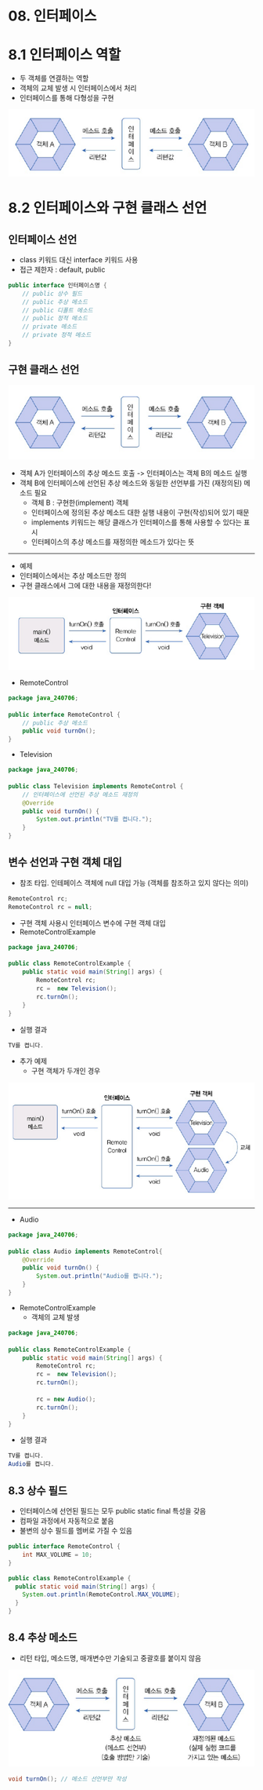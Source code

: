 # 08. 인터페이스
# 8.1 인터페이스 역할
- 두 객체를 연결하는 역할
- 객체의 교체 발생 시 인터페이스에서 처리
- 인터페이스를 통해 다형성을 구현

![img.png](imgs/img.png)

# 8.2 인터페이스와 구현 클래스 선언
## 인터페이스 선언
- class 키워드 대신 interface 키워드 사용
- 접근 제한자 : default, public

```java
public interface 인터페이스명 {
    // public 상수 필드
    // public 추상 메소드
    // public 디폴트 메소드
    // public 정적 메소드
    // private 메소드
    // private 정적 메소드
}
```

## 구현 클래스 선언
![img_1.png](imgs/img_1.png)

- 객체 A가 인터페이스의 추상 메소드 호출 -> 인터페이스는 객체 B의 메소드 실행
- 객체 B에 인터페이스에 선언된 추상 메소드와 동일한 선언부를 가진 (재정의된) 메소드 필요
  - 객체 B : 구현한(implement) 객체
  - 인터페이스에 정의된 추상 메소드 대한 실행 내용이 구현(작성)되어 있기 때문
  - implements 키워드는 해당 클래스가 인터페이스를 통해 사용할 수 있다는 표시
  - 인터페이스의 추상 메소드를 재정의한 메소드가 있다는 뜻

---
- 예제
- 인터페이스에서는 추상 메소드만 정의
- 구현 클래스에서 그에 대한 내용을 재정의한다!

![img_2.png](imgs/img_2.png)

- RemoteControl
```java
package java_240706;

public interface RemoteControl {
    // public 추상 메소드
    public void turnOn();
}

```

- Television
```java
package java_240706;

public class Television implements RemoteControl {
    // 인터페이스에 선언된 추상 메소드 재정의
    @Override
    public void turnOn() {
        System.out.println("TV를 켭니다.");
    }
}
```

## 변수 선언과 구현 객체 대입
- 참조 타입. 인테페이스 객체에 null 대입 가능 (객체를 참조하고 있지 않다는 의미)

```java
RemoteControl rc;
RemoteControl rc = null;
```

- 구현 객체 사용시 인터페이스 변수에 구현 객체 대입
- RemoteControlExample
```java
package java_240706;

public class RemoteControlExample {
    public static void main(String[] args) {
        RemoteControl rc;
        rc =  new Television();
        rc.turnOn();
    }
}
```

- 실행 결과
```java
TV를 켭니다.
```


- 추가 예제  
  - 구현 객체가 두개인 경우

![img_3.png](imgs/img_3.png)

---
- Audio
```java
package java_240706;

public class Audio implements RemoteControl{
    @Override
    public void turnOn() {
        System.out.println("Audio를 켭니다.");
    }
}
```

- RemoteControlExample
  - 객체의 교체 발생
```java
package java_240706;

public class RemoteControlExample {
    public static void main(String[] args) {
        RemoteControl rc;
        rc =  new Television();
        rc.turnOn();
        
        rc = new Audio();
        rc.turnOn();
    }
}
```

- 실행 결과
```java
TV를 켭니다.
Audio를 켭니다.
```

## 8.3 상수 필드
- 인터페이스에 선언된 필드는 모두 public static final 특성을 갖음
- 컴파일 과정에서 자동적으로 붙음
- 불변의 상수 필드를 멤버로 가질 수 있음

```java
public interface RemoteControl {
    int MAX_VOLUME = 10;
}
```

```java
public class RemoteControlExample {
  public static void main(String[] args) {
    System.out.println(RemoteControl.MAX_VOLUME);
  }
}
```

## 8.4 추상 메소드
- 리턴 타입, 메소드명, 매개변수만 기술되고 중괄호를 붙이지 않음

![img_4.png](imgs/img_4.png)

```java
void turnOn(); // 메소드 선언부만 작성
```
